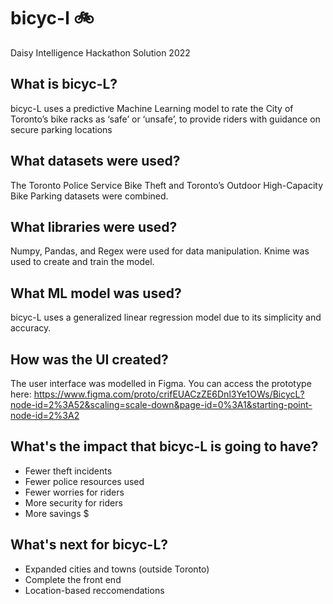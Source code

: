 # bicyc-l 🚲
Daisy Intelligence Hackathon Solution 2022


## What is bicyc-L?
bicyc-L uses a predictive Machine Learning model to rate the City of Toronto’s bike racks as ‘safe’ or ‘unsafe’, to provide riders with guidance on secure parking locations

## What datasets were used?
The Toronto Police Service Bike Theft and Toronto’s Outdoor High-Capacity Bike Parking datasets were combined.

## What libraries were used?
Numpy, Pandas, and Regex were used for data manipulation. Knime was used to create and train the model.

## What ML model was used?
bicyc-L uses a generalized linear regression model due to its simplicity and accuracy.

## How was the UI created?
The user interface was modelled in Figma. You can access the prototype here:
https://www.figma.com/proto/crifEUACzZE6Dnl3Ye1OWs/BicycL?node-id=2%3A52&scaling=scale-down&page-id=0%3A1&starting-point-node-id=2%3A2 

## What's the impact that bicyc-L is going to have?
- Fewer theft incidents
- Fewer police resources used
- Fewer worries for riders
- More security for riders
- More savings $

## What's next for bicyc-L?
- Expanded cities and towns (outside Toronto)
- Complete the front end
- Location-based reccomendations 
